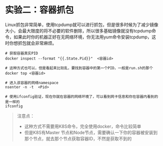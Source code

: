 # 实验二：容器抓包

​	Linux抓包非常简单，使用tcpdump就可以进行抓包，但是很多时候为了减少镜像大小，会最大限度的将不必要的软件删除，所以很多基础镜像就没有tcpdump命令，如果此时你的机器正好在无网络环境，你无法用yum命令安装tcpdump，这时你想抓包就会非常麻烦。



```shell
# 获取容器真实PID
docker inspect --format "{{.State.Pid}}"  <容器id>

# 这种方式也可以，但是看起来比较乱，要找到容器中的第一个PID，一般是run.sh的那个
docker top <容器id>

# 进入该容器的网络namespace
nsenter -n -t  <Pid>

# 使用ifconfig验证，现在你就在容器的网络环境了，可以看到网卡信息和你在容器内看到的是一样的
ifconfig
```



> 注意点：
>
> - 这种方式不需要用K8S命令，完全使用docker，命令比较简单
> - 但是K8S有Master 节点和Node节点，需要确认一下你的容器被安装到那个节点，就去那个节点获取容器ID，不然是获取不到的